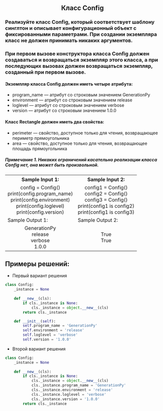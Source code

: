 <h2 style="text-align:center">Класс Config</h2>

### Реализуйте класс Config, который соответствует шаблону синглтон и описывает конфигурационный объект с фиксированными параметрами. При создании экземпляра класс не должен принимать никаких аргументов.
### При первом вызове конструктора класса Config должен создаваться и возвращаться экземпляр этого класса, а при последующих вызовах должен возвращаться экземпляр, созданный при первом вызове.
#### Экземпляр класса Config должен иметь четыре атрибута:
* program_name — атрибут со строковым значением GenerationPy
* environment — атрибут со строковым значением release
* loglevel — атрибут со строковым значением verbose
* version — атрибут со строковым значением 1.0.0
#### Класс Rectangle должен иметь два свойства:
* perimeter — свойство, доступное только для чтения, возвращающее периметр прямоугольника
* area — свойство, доступное только для чтения, возвращающее площадь прямоугольника

##### Примечание 1. Никаких ограничений касательно реализации класса Config нет, она может быть произвольной.

<table align="center">
  <tbody>
    <tr>
      <th>Sample Input 1: </th>
      <th>Sample Input 2: </th>
    </tr>
    <tr>
      <td align="center">config = Config()<br>
                          print(config.program_name)<br>
                          print(config.environment)<br>
                          print(config.loglevel)<br>
                          print(config.version)<br></td>
      <td align="center">config1 = Config()<br>
                          config2 = Config()<br>
                          config3 = Config()<br>
                          print(config1 is config2)<br>
                          print(config1 is config3)<br></td>
    </tr>
    <tr>
      <td>Sample Output 1:</td>
      <td>Sample Output 2:</td>
      </tr>
    <tr>
      <td align="center">
                        GenerationPy<br>
                        release<br>
                        verbose<br>
                        1.0.0<br>
      </td>
      <td align="center">
                        True<br>
                        True<br>
      </td>
    </tr>
  </tbody>
</table>



## Примеры решений:
* Первый вариант решения
```python
class Config:
    _instance = None
    
    def __new__(cls):
        if cls._instance is None:
            cls._instance = object.__new__(cls)
        return cls._instance

    def __init__(self):
        self.program_name = 'GenerationPy'
        self.environment = 'release'
        self.loglevel = 'verbose'
        self.version = '1.0.0'
```
* Второй вариант решения

```python
class Config:
    _instance = None
    
    def __new__(cls):
        if cls._instance is None:
            cls._instance = object.__new__(cls)
            cls._instance.program_name = 'GenerationPy'
            cls._instance.environment = 'release'
            cls._instance.loglevel = 'verbose'
            cls._instance.version = '1.0.0'
        return cls._instance
```


